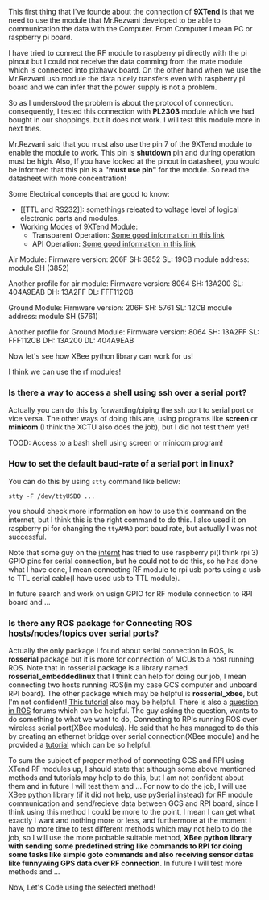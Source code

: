 This first thing that I've founde about the connection of __9XTend__ is that we need to use the module that Mr.Rezvani developed to be able to communication the data with the Computer. From Computer I mean PC or raspberry pi board.

I have tried to connect the RF module to raspberry pi directly with the pi pinout but I could not receive the data comming from the mate module which is connected into pixhawk board. On the other hand when we use the Mr.Rezvani usb module the data nicely transfers even with raspberry pi board and we can infer that the power supply is not a problem.

So as I understood the problem is about the protocol of connection. consequently, I tested this connection with __PL2303__ module which we had bought in our shoppings. but it does not work. I will test this module more in next tries.

Mr.Rezvani said that you must also use the pin 7 of the 9XTend module to enable the module to work. This pin is __shutdown__ pin and during operation must be high. Also, If you have looked at the pinout in datasheet, you would be informed that this pin is a __"must use pin"__ for the module. So read the datasheet with more concentration!

Some Electrical concepts that are good to know:
- [[TTL and RS232]]: somethings releated to voltage level of logical electronic parts and modules.
- Working Modes of 9XTend Module:
	- Transparent Operation: [Some good information in this link](https://www.digi.com/resources/documentation/Digidocs/90001942-13/concepts/c_transparent_mode_detailed.htm?tocpath=XBee%20transparent%20mode%7CXBee%20transparent%20mode%20in%20detail%7C_____0) 
	-  API Operation: [Some good information in this link](https://www.digi.com/resources/documentation/Digidocs/90001942-13/Default.htm#concepts/c_api_mode_detailed.htm?TocPath=API%2520mode%257C_____1)

Air Module:
	Firmware version: 206F
	SH: 3852
	SL: 19CB
	module address: module SH (3852)
 
Another profile for air module:
	Firmware version: 8064
	SH: 13A200
	SL: 404A9EAB
	DH: 13A2FF
	DL: FFF112CB

Ground Module:
	Firmware version: 206F
	SH: 5761
	SL: 12CB
	module address: module SH (5761)

Another profile for Ground Module:
	Firmware version: 8064
	SH: 13A2FF
	SL: FFF112CB
	DH: 13A200
	DL: 404A9EAB

Now let's see how XBee python library can work for us!

I think we can use the rf modules!

### Is there a way to access a shell using ssh over a serial port?
Actually you can do this by forwarding/piping the ssh port to serial port or vice versa. The other ways of doing this are, using programs like __screen__ or __minicom__ (I think the XCTU also does the job), but I did not test them yet!

TOOD: Access to a bash shell using screen or minicom program!

### How to set the default baud-rate of a serial port in linux?
You can do this by using `stty` command like bellow:
```
stty -F /dev/ttyUSB0 ...
```
you should check more information on how to use this command on the internet, but I think this is the right command to do this. I also used it on raspberry pi for changing the `ttyAMA0` port baud rate, but actually I was not successful.

Note that some guy on the [internt](https://forums.raspberrypi.com/viewtopic.php?t=149927) has tried to use raspberry pi(I think rpi 3) GPIO pins for serial connection, but he could not to do this, so he has done what I have done, I mean connecting RF module to rpi usb ports using a usb to TTL serial cable(I have used usb to TTL module).

In future search and work on usign GPIO for RF module connection to RPI board and ...

### Is there any ROS package for Connecting ROS hosts/nodes/topics over serial ports?
Actually the only package I found about serial connection in ROS, is __rosserial__ package but it is more for connection of MCUs to a host running ROS. Note that in rosserial package is a library named __rosserial_embeddedlinux__ that I think can help for doing our job, I mean connecting two hosts running ROS(in my case GCS computer and unboard RPI board).
The other package which may be helpful is __rosserial_xbee__, but I'm not confident!
[This tutorial](https://sonictl.github.io/from_cnblogs/2016/02/01/p20160202062400.html) also may be helpful.
There is also a [question in ROS](https://answers.ros.org/question/328832/how-to-talk-to-two-ros-devices-over-serial/) forums which can be helpful. The guy asking the question, wants to do something to what we want to do, Connecting to RPIs running ROS over wireless serial port(XBee modules). He said that he has managed to do this by creating an ethernet bridge over serial connection(XBee module) and he provided a [tutorial](https://forums.raspberrypi.com/viewtopic.php?t=149927) which can be so helpful.

To sum the subject of proper method of connecting GCS and RPI using XTend RF modules up, I should state that although some above mentioned methods and tutorials may help to do this, but I am not confident about them and in future I will test them and ... 
For now to do the job, I will use XBee python library (if it did not help,  use pySerial instead) for RF module communication and send/recieve data between GCS and RPI board, since I think using this method I could be more to the point, I mean I can get what exactly I want and nothing more or less, and furthermore at the moment I have no more time to test different methods which may not help to do the job, so I will use the more probable suitable method, __XBee python library with sending some predefined string like commands to RPI for doing some tasks like simple goto commands and also receiving sensor datas like funnywing GPS data over RF connection__. In future I will test more methods and ... 

Now, Let's Code using the selected method!



